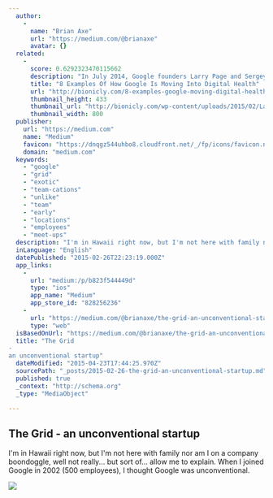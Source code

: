 ```yaml
---
  author: 
    - 
      name: "Brian Axe"
      url: "https://medium.com/@brianaxe"
      avatar: {}
  related: 
    - 
      score: 0.6292323470115662
      description: "In July 2014, Google founders Larry Page and Sergey Brin sat down for a rare interview with Vinod Khosla where they discussed, among other things, Google's involvement in health. When Khosla asked if Google would ever become a healthcare company, both founders were somewhat critical of the current healthcare system's regulatory hurdles and because of this didn't envisage becoming a big player in the space."
      title: "8 Examples Of How Google Is Moving Into Digital Health"
      url: "http://bionicly.com/8-examples-google-moving-digital-health/"
      thumbnail_height: 433
      thumbnail_url: "http://bionicly.com/wp-content/uploads/2015/02/Larry-Sergey.png"
      thumbnail_width: 800
  publisher: 
    url: "https://medium.com"
    name: "Medium"
    favicon: "https://dnqgz544uhbo8.cloudfront.net/_/fp/icons/favicon.n7eHNqdWyHhbTLN2-3a-6g.ico"
    domain: "medium.com"
  keywords: 
    - "google"
    - "grid"
    - "exotic"
    - "team-cations"
    - "unlike"
    - "team"
    - "early"
    - "locations"
    - "employees"
    - "meet-ups"
  description: "I'm in Hawaii right now, but I'm not here with family nor am I on a company boondoggle, well not really... but sort of... allow me to explain. When I joined Google in 2002 (500 employees), I thought Google was unconventional."
  inLanguage: "English"
  datePublished: "2015-02-26T22:23:19.000Z"
  app_links: 
    - 
      url: "medium:/p/b823f544449d"
      type: "ios"
      app_name: "Medium"
      app_store_id: "828256236"
    - 
      url: "https://medium.com/@brianaxe/the-grid-an-unconventional-startup-b823f544449d"
      type: "web"
  isBasedOnUrl: "https://medium.com/@brianaxe/the-grid-an-unconventional-startup-b823f544449d"
  title: "The Grid
-
an unconventional startup"
  dateModified: "2015-04-23T17:44:25.970Z"
  sourcePath: "_posts/2015-02-26-the-grid-an-unconventional-startup.md"
  published: true
  _context: "http://schema.org"
  _type: "MediaObject"

---
```

<article style=""><h1>The Grid
-
an unconventional startup</h1><p>I'm in Hawaii right now, but I'm not here with family nor am I on a company boondoggle, well not really... but sort of... allow me to explain. When I joined Google in 2002 (500 employees), I thought Google was unconventional.</p><img src="https://d262ilb51hltx0.cloudfront.net/max/800/1*1I-PNso0E8oXXywbN7bAIQ.jpeg" /></article>